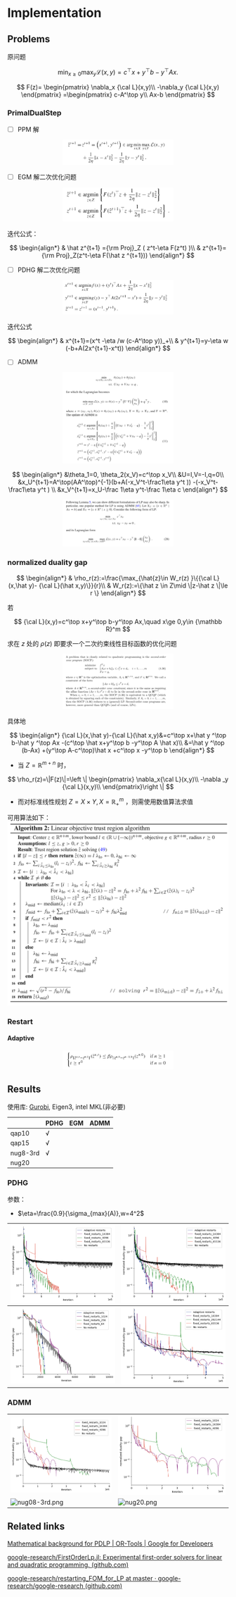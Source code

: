 # Implementation

## Problems

原问题

$$
\min_{x\ge 0}\max_{y} {\mathcal L}(x,y) = c^\top x+y^\top b-y^\top Ax.
$$

$$
F(z)= \begin{pmatrix}
 \nabla_x {\cal L}(x,y)\\
 -\nabla_y {\cal L}(x,y)
\end{pmatrix}
=\begin{pmatrix}
 c-A^\top y\\
 Ax-b
\end{pmatrix}
$$

### PrimalDualStep

- [ ] PPM 解

<p align="center">
<img src="assets/image-20230918192334096.png" alt="image-20230918192334096.png" width="50%">
</p>

- [ ] EGM 解二次优化问题

<p align="center">
<img src="assets/image-20230918192429086.png" alt="image-20230918192429086.png" width="50%">
</p>

迭代公式：

$$
\begin{align*}
& \hat z^{t+1} ={\rm Proj}_Z ( z^t-\eta F(z^t) )\\
& z^{t+1}={\rm Proj}_Z(z^t-\eta F(\hat z ^{t+1}))
\end{align*}
$$

- [ ] PDHG 解二次优化问题

<p align="center">
<img src="assets/image-20230918192640621.png" alt="image-20230918192640621.png" width="50%">
</p>

迭代公式

$$
\begin{align*}
& x^{t+1}=(x^t -\eta /w (c-A^\top y))_+\\
& y^{t+1}=y-\eta w (-b+A(2x^{t+1}-x^t))
\end{align*}
$$

- [ ] ADMM

<p align="center">
<img src="assets/image-20230929202435675.png" alt="image-20230929202435675.png" width="50%">
</p>

$$
\begin{align*}
&\theta_1=0, \theta_2(x_V)=c^\top x_V\\
&U=I,V=-I,q=0\\
&x_U^{t+1}=A^\top(AA^\top)^{-1}(b+A(-x_V^t-\frac1\eta y^t )) -(-x_V^t-\frac1\eta y^t ) \\
&x_V^{t+1}=x_U-\frac 1\eta y^t-\frac 1\eta c
\end{align*}
$$

<p align="center">
<img src="assets/image-20230929202527319.png" alt="image-20230929202527319.png" width="50%">
</p>

### normalized duality gap

$$
\begin{align*}
& \rho_r(z):=\frac{\max_{\hat{z}\in W_r(z)  }\{{\cal L}(x,\hat y)- {\cal L}(\hat x,y)\}}{r}\\
& W_r(z):=\{\hat z \in Z\mid \|z-\hat z \|\le r \}
\end{align*}
$$

若

$$
{\cal L}(x,y)=c^\top x+y^\top b-y^\top Ax,\quad x\ge 0,y\in {\mathbb R}^m
$$

求在 $z$ 处的 $\rho(z)$ 即要求一个二次约束线性目标函数的优化问题

<p align="center">
<img src="assets/image-20230918191501489.png" alt="image-20230918191501489.png" width="50%">
</p>

具体地

$$
\begin{align*}
{\cal L}(x,\hat y)-{\cal L}(\hat x,y)&=c^\top x+\hat y ^\top b-\hat y ^\top Ax -(c^\top \hat x+y^\top b -y^\top A \hat x)\\
&=\hat y ^\top (b-Ax) +(y^\top A-c^\top)\hat x +c^\top x -y^\top b
\end{align*}
$$

- 当 $Z={\mathbb R}^{m+n}$ 时，

$$
\rho_r(z)=\|F(z)\|=\left \|
\begin{pmatrix}
\nabla_x{\cal L}(x,y)\\
-\nabla _y {\cal L}(x,y)\\
\end{pmatrix}\right \|
$$

- 而对标准线性规划 $Z=X\times Y,X={\mathbb R}^m_+$ ，则需使用数值算法求值

可用算法如下：
![algo](assets/2023-10-23-18-14-49.png)

### Restart

#### Adaptive

<p align="center">
<img src="assets/image-20230922181437110.png" alt="image-20230922181437110.png" width="50%">
</p>

## Results

使用库: [Gurobi](https://support.gurobi.com/hc/en-us/articles/360013194392-How-do-I-configure-a-new-Gurobi-C-project-with-Microsoft-Visual-Studio-#:~:text=How%20do%20I%20configure%20a%20new%20Gurobi%20C%2B%2B,the%20Solution%20Explorer%20panel%2C%20then%20select%20Properties.%20), Eigen3, intel MKL(非必要)

|          | PDHG | EGM  | ADMM |
| -------- | ---- | ---- | ---- |
| qap10    |  √    |      |      |
| qap15    |  √    |      |      |
| nug8-3rd | √    |      |      |
| nug20    |      |      |      |

### PDHG

参数：

- $\eta=\frac{0.9}{\sigma_{max}(A)},w=4^2$

| <img width=300px src="./implementation_cpp/fig/PDHG/qap10.png" alt="qap10.png"> | <img width=300px src="./implementation_cpp/fig/PDHG/qap15.png" alt="qap15.png"> |
| :----------------------------------------------------------: | :----------------------------------------------------------: |
| <img width=300px src="./implementation_cpp/fig/PDHG/nug08-3rd.png" alt="nug08-3rd.png"> |  <img width=300px src="./implementation_cpp/fig/PDHG/nug20.png" alt="nug20.png">  |

### ADMM

<table>
<tr>
<td>
<img src="./implementation_cpp/fig/ADMM/qap10.png" alt="qap10.png"></td>
<td>
<img src="./implementation_cpp/fig/ADMM/qap15.png" alt="qap15.png"></td>
</tr>
<tr>
<td><img src="./implementation_cpp/fig/EGM/nug08-3rd.png" alt="nug08-3rd.png"></td>
<td><img src="./implementation_cpp/fig/EGM/nug20.png" alt="nug20.png"></td>
</table>

## Related links

[Mathematical background for PDLP  | OR-Tools  | Google for Developers](https://developers.google.com/optimization/lp/pdlp_math)

[google-research/FirstOrderLp.jl: Experimental first-order solvers for linear and quadratic programming. (github.com)](https://github.com/google-research/FirstOrderLp.jl)

[google-research/restarting_FOM_for_LP at master · google-research/google-research (github.com)](https://github.com/google-research/google-research/tree/master/restarting_FOM_for_LP)
